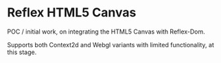 # Reflex HTML5 Canvas

POC / initial work, on integrating the HTML5 Canvas with Reflex-Dom.

Supports both Context2d and Webgl variants with limited functionality, at this stage. 
